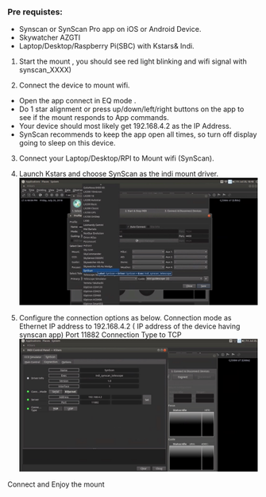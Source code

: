 ### Pre requistes:
* Synscan or SynScan Pro app on iOS or Android Device.
* Skywatcher AZGTI
* Laptop/Desktop/Raspberry Pi(SBC) with Kstars& Indi.
 
1. Start the mount , you should see red light blinking and wifi signal with synscan_XXXX)

2. Connect the device to mount wifi. 
 * Open the app  connect in EQ mode .
 * Do 1 star alignment or press up/down/left/right buttons on the app to see if the mount responds to  App commands.  
 * Your device should most likely get 192.168.4.2 as the IP Address. 
 * SynScan recommends to keep the app open all times, so turn off display going to sleep on this device.
 
3. Connect your Laptop/Desktop/RPI to Mount wifi (SynScan). 

4. Launch Kstars and choose SynScan as the indi mount driver.
![Indi Mount Driver](https://github.com/tkottary/raspberry-pi-3/blob/master/kstars1.jpg)

5. Configure the connection options  as below.
Connection mode as Ethernet
IP address to 192.168.4.2 ( IP address of the device having synscan app)
Port 11882
Connection Type to TCP
![Ekos Connection Setting](https://github.com/tkottary/raspberry-pi-3/blob/master/kstars2.jpg)

Connect and Enjoy the mount
